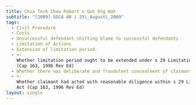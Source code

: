 ```yaml
---
title: Chua Teck Chew Robert v Goh Eng Wah
subtitle: "[2009] SGCA 40 / 25\_August\_2009"
tags:
  - Civil Procedure
  - Costs
  - Unsuccessful defendant shifting blame to successful defendants
  - Limitation of Actions
  - Extension of limitation period
  - >-
    Whether limitation period ought to be extended under s 29 Limitation Act
    (Cap 163, 1996 Rev Ed)
  - Whether there was deliberate and fraudulent concealment of claimant\'s right
  - >-
    Whether claimant had acted with reasonable diligence within s 29 Limitation
    Act (Cap 163, 1996 Rev Ed)
layout: single
---
```


